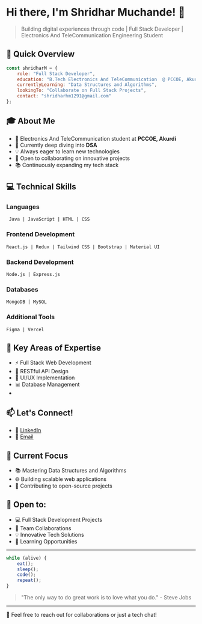 # Hi there, I'm Shridhar Muchande! 👋

> Building digital experiences through code | Full Stack Developer | Electronics And TeleCommunication Engineering Student

## 🎯 Quick Overview

```javascript
const shridharM = {
    role: "Full Stack Developer",
    education: "B.Tech Electronics And TeleCommunication  @ PCCOE, Akurdi (2025)",
    currentlyLearning: "Data Structures and Algorithms",
    lookingTo: "Collaborate on Full Stack Projects",
    contact: "shridharhm1291@gmail.com"
};
```

## 🎓 About Me

- 🏫 Electronics And TeleCommunication student at **PCCOE, Akurdi**
- 🌱 Currently deep diving into **DSA**
- 💡 Always eager to learn new technologies
- 🤝 Open to collaborating on innovative projects
- 📚 Continuously expanding my tech stack

## 💻 Technical Skills

### Languages
```
 Java | JavaScript | HTML | CSS 
```

### Frontend Development
```
React.js | Redux | Tailwind CSS | Bootstrap | Material UI
```

### Backend Development
```
Node.js | Express.js 
```

### Databases
```
MongoDB | MySQL 
```

### Additional Tools
```
Figma | Vercel
```

## 🌟 Key Areas of Expertise

- ⚡ Full Stack Web Development
- 🔄 RESTful API Design
- 🎨 UI/UX Implementation
- 📊 Database Management
- 

## 📫 Let's Connect!

- 💼 [LinkedIn](https://www.linkedin.com/in/shridharmuchande)
- 📧 [Email](mailto:shridharhm1291@gmail.com)

## 💭 Current Focus

- 📚 Mastering Data Structures and Algorithms
- 🌐 Building scalable web applications
- 🤝 Contributing to open-source projects

## 🤝 Open to:
- 💻 Full Stack Development Projects
- 👥 Team Collaborations
- 💡 Innovative Tech Solutions
- 🌱 Learning Opportunities

---

```javascript
while (alive) {
    eat();
    sleep();
    code();
    repeat();
}
```

> "The only way to do great work is to love what you do." - Steve Jobs

---

💬 Feel free to reach out for collaborations or just a tech chat!
